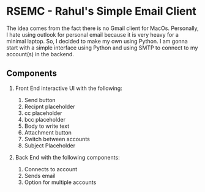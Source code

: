 # RSEMC - Rahul's Simple Email Client

The idea comes from the fact there is no Gmail client for MacOs. Personally, I hate using outlook for personal email because
it is very heavy for a minimal laptop. So, I decided to make my own using Python. 
I am gonna start with a simple interface using Python and using SMTP to connect to my account(s) in the backend. 

## Components 
1. Front End interactive UI with the following:
    1. Send button
    2. Recipnt placeholder
    3. cc placeholder
    4. bcc placeholder
    5. Body to write text
    6. Attachment button
    7. Switch between accounts
    8. Subject Placeholder

2. Back End with the following components:
    1. Connects to account
    2. Sends email
    3. Option for multiple accounts
